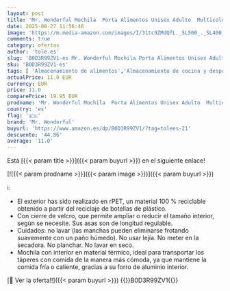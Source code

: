 ```yaml
---
layout: post
title: 'Mr. Wonderful Mochila  Porta Alimentos Unisex Adulto  Multicolor  Estandar'
date: 2025-08-27 11:56:46
image: 'https://m.media-amazon.com/images/I/31tc9ZMdQfL._SL500_._SL400_.jpg'
comments: true
category: ofertas
author: 'tole.es'
slug: 'B0D3R99ZV1-es Mr. Wonderful Mochila Porta Alimentos Unisex Adulto...'
sku: 'B0D3R99ZV1-es'
tags: [ 'Almacenamiento de alimentos','Almacenamiento de cocina y despensa','Bolsas térmicas','Hogar y cocina','Porta alimentos','mochila','mr. wonderful','🇪🇸', ]
actualPrice: 11.0 EUR
currency: EUR
price: 11.0
comparePrice: 19.95 EUR
prodname: 'Mr. Wonderful Mochila  Porta Alimentos Unisex Adulto  Multicolor  Estandar'
country: 'es'
flag: '🇪🇸'
brand: 'Mr. Wonderful'
buyurl: 'https://www.amazon.es/dp/B0D3R99ZV1/?tag=tolees-21'
descuento: '44.86'
average: '11.0'
---
```


Está [{{< param title >}}]({{< param buyurl >}}) en el siguiente enlace!

[![{{< param prodname >}}]({{< param image >}})]({{< param buyurl >}})

ℹ️:

- El exterior has sido realizado en rPET, un material 100 % reciclable obtenido a partir del reciclaje de botellas de plástico.
- Con cierre de velcro, que permite ampliar o reducir el tamaño interior, según se necesite. Sus asas son de longitud regulable.
- Cuidados: no lavar (las manchas pueden eliminarse frotando suavemente con un paño húmedo). No usar lejía. No meter en la secadora. No planchar. No lavar en seco.
- Mochila con interior en material térmico, ideal para transportar los táperes con comida de la manera más cómoda, ya que mantiene la comida fría o caliente, gracias a su forro de aluminio interior.

[🛒 Ver la oferta!!]({{< param buyurl >}})
{{<world>}}B0D3R99ZV1{{</world>}}
